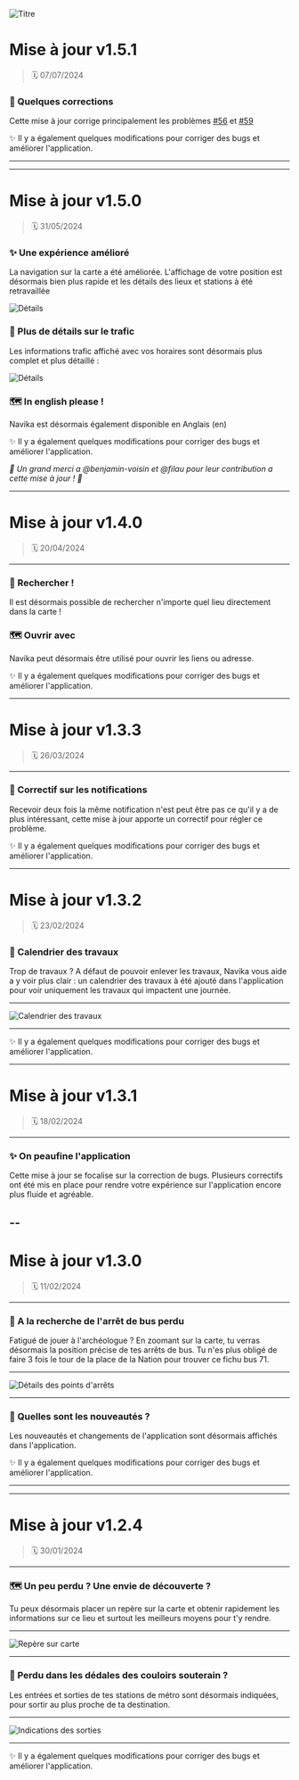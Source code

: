 ![Titre](https://navika.fr/changelog/title.png "Titre")

# Mise à jour v1.5.1
> 🗓️ 07/07/2024 

### 🐛 Quelques corrections
Cette mise à jour corrige principalement les problèmes [#56](https://github.com/MaisClement/Navika_App/issues/56) et [#59](https://github.com/MaisClement/Navika_App/issues/59)

✨ Il y a également quelques modifications pour corriger des bugs et améliorer l'application.

---
---

# Mise à jour v1.5.0
> 🗓️ 31/05/2024 

### ✨ Une expérience amélioré
La navigation sur la carte a été améliorée. L'affichage de votre position est désormais bien plus rapide et les détails des lieux et stations à été retravaillée

![Détails](https://navika.fr/changelog/150_map_enchancement.png "Détails")

### 🚧 Plus de détails sur le trafic
Les informations trafic affiché avec vos horaires sont désormais plus complet et plus détaillé :

![Détails](https://navika.fr/changelog/150_trafic_change.png "Détails")

### 🗺️ In english please !
Navika est désormais également disponible en Anglais (en)

✨ Il y a également quelques modifications pour corriger des bugs et améliorer l'application.

*💖 Un grand merci a @benjamin-voisin et @filau pour leur contribution a cette mise à jour ! 💖*

---
# Mise à jour v1.4.0
> 🗓️ 20/04/2024 

---

### 🔎 Rechercher !
Il est désormais possible de rechercher n'importe quel lieu directement dans la carte !

### 🗺️ Ouvrir avec
Navika peut désormais être utilisé pour ouvrir les liens ou adresse. 

✨ Il y a également quelques modifications pour corriger des bugs et améliorer l'application.

---

# Mise à jour v1.3.3
> 🗓️ 26/03/2024 

---

### 🔔 Correctif sur les notifications
Recevoir deux fois la même notification n'est peut être pas ce qu'il y a de plus intéressant, cette mise à jour apporte un correctif pour régler ce problème.

✨ Il y a également quelques modifications pour corriger des bugs et améliorer l'application.

---

# Mise à jour v1.3.2
> 🗓️ 23/02/2024 

### 🚧 Calendrier des travaux
Trop de travaux ? A défaut de pouvoir enlever les travaux, Navika vous aide a y voir plus clair : un calendrier des travaux à été ajouté dans l'application pour voir uniquement les travaux qui impactent une journée.

---

![Calendrier des travaux](https://media.discordapp.net/attachments/788059429467455503/1221151144445743125/Screenshot_20240323-183801.png?ex=661188a0&is=65ff13a0&hm=be362ea05c60590280bee4873ba7cc0371dd255010addc2811cf5a2290aa8a7a&=&format=webp&quality=lossless&width=338&height=670 "Calendrier des travaux")

---

✨ Il y a également quelques modifications pour corriger des bugs et améliorer l'application.

---

# Mise à jour v1.3.1
> 🗓️ 18/02/2024 

---

### ✨ On peaufine l'application
Cette mise à jour se focalise sur la correction de bugs. Plusieurs correctifs ont été mis en place pour rendre votre expérience sur l'application encore plus fluide et agréable.

--
---

# Mise à jour v1.3.0
> 🗓️ 11/02/2024 

---

### 🧭 A la recherche de l'arrêt de bus perdu 
Fatigué de jouer à l'archéologue ? En zoomant sur la carte, tu verras désormais la position précise de tes arrêts de bus. Tu n'es plus obligé de faire 3 fois le tour de la place de la Nation pour trouver ce fichu bus 71. 

---

![Détails des points d'arrêts](https://media.discordapp.net/attachments/788059429467455503/1221151144005468190/Screenshot_20240323-183605.png?ex=661188a0&is=65ff13a0&hm=58c43a47c670a6955ee6124a3de39698561732c1bd29b24bccdfedccb5659de2&=&format=webp&quality=lossless&width=343&height=671 "Détails des points d'arrêts")

---

### 🎉 Quelles sont les nouveautés ?
Les nouveautés et changements de l'application sont désormais affichés dans l'application.

✨ Il y a également quelques modifications pour corriger des bugs et améliorer l'application.

---
---
   
# Mise à jour v1.2.4

> 🗓️ 30/01/2024
---

### 🗺️ Un peu perdu ? Une envie de découverte ?
Tu peux désormais placer un repère sur la carte et obtenir rapidement les informations sur ce lieu et surtout les meilleurs moyens pour t'y rendre.

---

![Repère sur carte](https://app.navika.fr/changelog/point.png "Repère sur carte")

---

### 🚶 Perdu dans les dédales des couloirs souterain ? 
Les entrées et sorties de tes stations de métro sont désormais indiquées, pour sortir au plus proche de ta destination.

---

![Indications des sorties](https://app.navika.fr/changelog/exit.png "Indications des sorties")

---

✨ Il y a également quelques modifications pour corriger des bugs et améliorer l'application.

